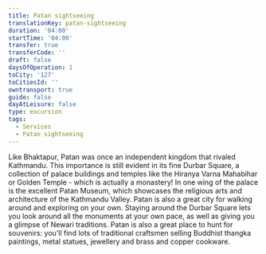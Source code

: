 ```yaml
---
title: Patan sightseeing
translationKey: patan-sightseeing
duration: '04:00'
startTime: '04:00'
transfer: true
transferCode: ''
draft: false
daysOfOperation: 1
toCity: '127'
toCitiesId: ''
owntransport: true
guide: false
dayAtLeisure: false
type: excursion
tags:
  - Services
  - Patan sightseeing
---
```

Like Bhaktapur, Patan was once an independent kingdom that rivaled Kathmandu. This importance is still evident in its fine Durbar Square, a collection of palace buildings and temples like the Hiranya Varna Mahabihar or Golden Temple - which is actually a monastery! In one wing of the palace is the excellent Patan Museum, which showcases the religious arts and architecture of the Kathmandu Valley.    Patan is also a great city for walking around and exploring on your own. Staying around the Durbar Square lets you look around all the monuments at your own pace, as well as giving you a glimpse of Newari traditions. Patan is also a great place to hunt for souvenirs: you'll find lots of traditional craftsmen selling Buddhist thangka paintings, metal statues, jewellery and brass and copper cookware.